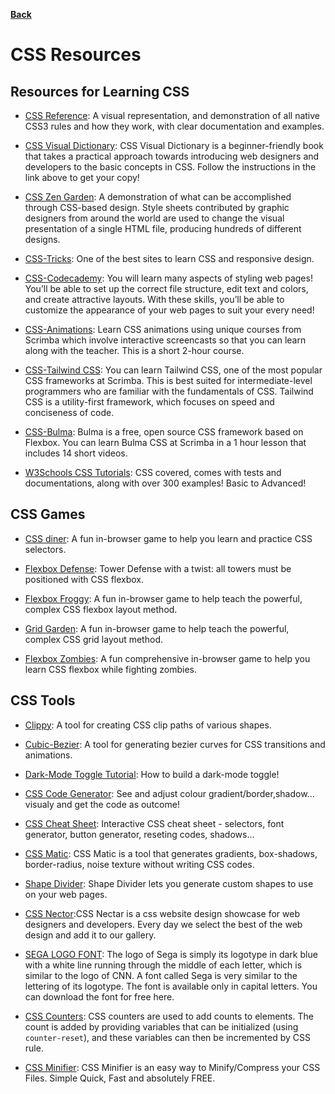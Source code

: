 **[Back](/README.md/)**

# CSS Resources

## Resources for Learning CSS

- [CSS Reference](https://cssreference.io): A visual representation, and demonstration of all native CSS3 rules and how they work, with clear documentation and examples.

- [CSS Visual Dictionary](https://b-ok.asia/book/3705299/e48774?dsource=recommend): CSS Visual Dictionary is a beginner-friendly book that takes a practical approach towards introducing web designers and developers to the basic concepts in CSS. Follow the instructions in the link above to get your copy!

- [CSS Zen Garden](http://www.csszengarden.com/): A demonstration of what can be accomplished through CSS-based design. Style sheets contributed by graphic designers from around the world are used to change the visual presentation of a single HTML file, producing hundreds of different designs.

- [CSS-Tricks](https://css-tricks.com/): One of the best sites to learn CSS and responsive design.

- [CSS-Codecademy](https://www.codecademy.com/learn/learn-css): You will learn many aspects of styling web pages! You’ll be able to set up the correct file structure, edit text and colors, and create attractive layouts. With these skills, you’ll be able to customize the appearance of your web pages to suit your every need!

- [CSS-Animations](https://scrimba.com/learn/cssanimations#): Learn CSS animations using unique courses from Scrimba which involve interactive screencasts so that you can learn along with the teacher. This is a short 2-hour course.

- [CSS-Tailwind CSS](https://scrimba.com/learn/tailwind): You can learn Tailwind CSS, one of the most popular CSS frameworks at Scrimba. This is best suited for intermediate-level programmers who are familiar with the fundamentals of CSS. Tailwind CSS is a utility-first framework, which focuses on speed and conciseness of code.

- [CSS-Bulma](https://scrimba.com/learn/bulma): Bulma is a free, open source CSS framework based on Flexbox. You can learn Bulma CSS at Scrimba in a 1 hour lesson that includes 14 short videos.
  
- [W3Schools CSS Tutorials](https://www.w3schools.com/css/default.asp): CSS covered, comes with tests and documentations, along with over 300 examples! Basic to Advanced!

## CSS Games

- [CSS diner](https://flukeout.github.io/): A fun in-browser game to help you learn and practice CSS selectors.

- [Flexbox Defense](http://www.flexboxdefense.com/): Tower Defense with a twist: all towers must be positioned with CSS flexbox.

- [Flexbox Froggy](http://flexboxfroggy.com/): A fun in-browser game to help teach the powerful, complex CSS flexbox layout method.

- [Grid Garden](https://cssgridgarden.com/): A fun in-browser game to help teach the powerful, complex CSS grid layout method.

- [Flexbox Zombies](https://flexboxzombies.com/p/flexbox-zombies/): A fun comprehensive in-browser game to help you learn CSS flexbox while fighting zombies.

## CSS Tools

- [Clippy](https://bennettfeely.com/clippy/): A tool for creating CSS clip paths of various shapes.

- [Cubic-Bezier](https://cubic-bezier.com/): A tool for generating bezier curves for CSS transitions and animations.

- [Dark-Mode Toggle Tutorial](https://fluvixx.dev/posts/how-to-build-a-dark-mode.html): How to build a dark-mode toggle!

- [CSS Code Generator](https://html-css-js.com/css/generator/): See and adjust colour gradient/border,shadow... visualy and get the code as outcome!

- [CSS Cheat Sheet](https://htmlcheatsheet.com/css/): Interactive CSS cheat sheet - selectors, font generator, button generator, reseting codes, shadows...

- [CSS Matic](https://www.cssmatic.com/): CSS Matic is a tool that generates gradients, box-shadows, border-radius, noise texture without writing CSS codes.

- [Shape Divider](https://www.shapedivider.app/): Shape Divider lets you generate custom shapes to use on your web pages.

- [CSS Nector](https://cssnectar.com/):CSS Nectar is a css website design showcase for web designers and developers. Every day we select the best of the web design and add it to our gallery.

- [SEGA LOGO FONT](https://www.cufonfonts.com/font/sega-logo-font): The logo of Sega is simply its logotype in dark blue with a white line running through the middle of each letter, which is similar to the logo of CNN. A font called Sega is very similar to the lettering of its logotype. The font is available only in capital letters. You can download the font for free here.

- [CSS Counters](https://www.freecodecamp.org/news/numbering-with-css-counters/): CSS counters are used to add counts to elements. The count is added by providing variables that can be initialized (using `counter-reset`), and these variables can then be incremented by CSS rule.

- [CSS Minifier](https://cssminifier.com/): CSS Minifier is an easy way to Minify/Compress your CSS Files. Simple Quick, Fast and absolutely FREE.
